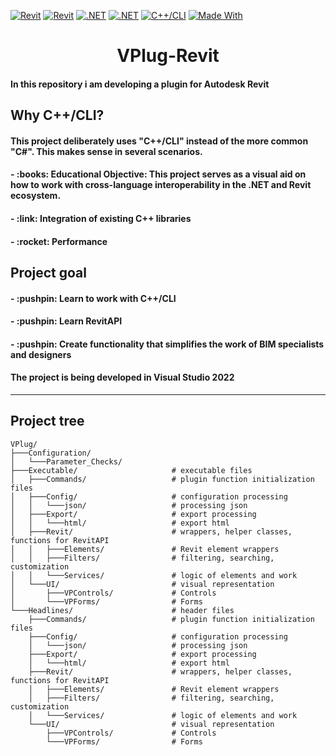 [![Revit](https://img.shields.io/badge/Revit-2021+-blue.svg)](https://www.autodesk.com/products/revit/overview)
[![Revit](https://img.shields.io/badge/Revit-API-green.svg)](https://www.revitapidocs.com)
[![.NET](https://img.shields.io/badge/.NET%20Framework-4.8-512BD4.svg)](https://dotnet.microsoft.com/download/dotnet-framework)
[![.NET](https://img.shields.io/badge/.NET-API-red.svg)](https://learn.microsoft.com/en-us/dotnet/api/?view=netframework-4.8.1)
[![C++/CLI](https://img.shields.io/badge/C++/CLI-Bridge--between--C♯--&--C++-lightgrey.svg)](https://en.wikipedia.org/wiki/C++/CLI) 
[![Made With](https://img.shields.io/badge/Made%20with-C++/CLI-ff69b4.svg)](https://docs.microsoft.com/cpp/dotnet/dotnet-programming-with-cpp-cli-visual-cpp)


<h1 align="center">VPlug-Revit</h1>
<h4>In this repository i am developing a plugin for Autodesk Revit</h4>
<h2>Why C++/CLI?</h2>
<h4>This project deliberately uses "C++/CLI" instead of the more common "C#". This makes sense in several scenarios.</h4>
<h4> - :books: Educational Objective: This project serves as a visual aid on how to work with cross-language interoperability in the .NET and Revit ecosystem.</h4>
<h4> - :link: Integration of existing C++ libraries</h4>
<h4> - :rocket: Performance</h4>
<h2>Project goal</h2>
<h4> - :pushpin: Learn to work with C++/CLI</h4>
<h4> - :pushpin: Learn RevitAPI</h4>
<h4> - :pushpin: Create functionality that simplifies the work of BIM specialists and designers</h4>

<h4>The project is being developed in Visual Studio 2022</h4>
<hr></hr>

## Project tree
```
VPlug/
├───Configuration/
│   └───Parameter_Checks/
├───Executable/						# executable files
│   ├───Commands/					# plugin function initialization files
│   ├───Config/						# configuration processing
│   │   └───json/					# processing json
│   ├───Export/						# export processing
│   │   └───html/					# export html
│   ├───Revit/						# wrappers, helper classes, functions for RevitAPI
│   │   ├───Elements/				# Revit element wrappers
│   │   ├───Filters/				# filtering, searching, customization
│   │   └───Services/				# logic of elements and work
│   └───UI/							# visual representation
│       ├───VPControls/				# Controls
│       └───VPForms/				# Forms
└───Headlines/                		# header files
    ├───Commands/					# plugin function initialization files
    ├───Config/						# configuration processing
    │   └───json/					# processing json
    ├───Export/						# export processing
    │   └───html/					# export html
    ├───Revit/						# wrappers, helper classes, functions for RevitAPI
    │   ├───Elements/				# Revit element wrappers
    │   ├───Filters/				# filtering, searching, customization
    │   └───Services/				# logic of elements and work
    └───UI/							# visual representation
        ├───VPControls/				# Controls
        └───VPForms/				# Forms
```
